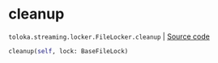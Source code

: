 # cleanup
`toloka.streaming.locker.FileLocker.cleanup` | [Source code](https://github.com/Toloka/toloka-kit/blob/v1.2.2/src/streaming/locker.py#L106)

```python
cleanup(self, lock: BaseFileLock)
```

